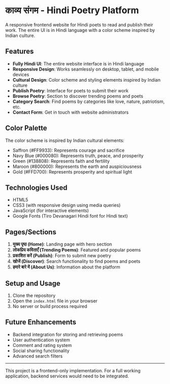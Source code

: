 # काव्य संगम - Hindi Poetry Platform

A responsive frontend website for Hindi poets to read and publish their work. The entire UI is in Hindi language with a color scheme inspired by Indian culture.

## Features

- **Fully Hindi UI**: The entire website interface is in Hindi language
- **Responsive Design**: Works seamlessly on desktop, tablet, and mobile devices
- **Cultural Design**: Color scheme and styling elements inspired by Indian culture
- **Publish Poetry**: Interface for poets to submit their work
- **Browse Poetry**: Section to discover trending poems and poets
- **Category Search**: Find poems by categories like love, nature, patriotism, etc.
- **Contact Form**: Get in touch with website administrators

## Color Palette

The color scheme is inspired by Indian cultural elements:
- Saffron (#FF9933): Represents courage and sacrifice
- Navy Blue (#000080): Represents truth, peace, and prosperity
- Green (#138808): Represents faith and fertility
- Maroon (#800000): Represents the earth and auspiciousness 
- Gold (#FFD700): Represents prosperity and spiritual light

## Technologies Used

- HTML5
- CSS3 (with responsive design using media queries)
- JavaScript (for interactive elements)
- Google Fonts (Tiro Devanagari Hindi font for Hindi text)

## Pages/Sections

1. **मुख्य पृष्ठ (Home)**: Landing page with hero section
2. **लोकप्रिय कविताएँ (Trending Poems)**: Featured and popular poems
3. **प्रकाशित करें (Publish)**: Form to submit new poetry
4. **खोजें (Discover)**: Search functionality to find poems and poets
5. **हमारे बारे में (About Us)**: Information about the platform

## Setup and Usage

1. Clone the repository
2. Open the `index.html` file in your browser
3. No server or build process required

## Future Enhancements

- Backend integration for storing and retrieving poems
- User authentication system
- Comment and rating system
- Social sharing functionality
- Advanced search filters

---

This project is a frontend-only implementation. For a full working application, backend services would need to be integrated. 